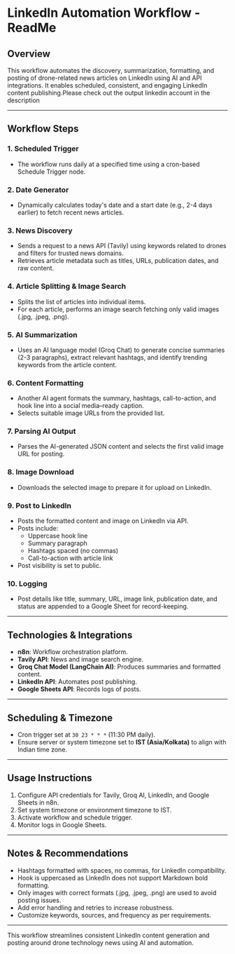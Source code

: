 # LinkedIn Automation Workflow - ReadMe

## Overview  
This workflow automates the discovery, summarization, formatting, and posting of drone-related news articles on LinkedIn using AI and API integrations. It enables scheduled, consistent, and engaging LinkedIn content publishing.Please check out the output linkedin account in the description

---

## Workflow Steps

### 1. Scheduled Trigger  
- The workflow runs daily at a specified time using a cron-based Schedule Trigger node.

### 2. Date Generator  
- Dynamically calculates today's date and a start date (e.g., 2-4 days earlier) to fetch recent news articles.

### 3. News Discovery  
- Sends a request to a news API (Tavily) using keywords related to drones and filters for trusted news domains.
- Retrieves article metadata such as titles, URLs, publication dates, and raw content.

### 4. Article Splitting & Image Search  
- Splits the list of articles into individual items.
- For each article, performs an image search fetching only valid images (.jpg, .jpeg, .png).

### 5. AI Summarization  
- Uses an AI language model (Groq Chat) to generate concise summaries (2-3 paragraphs), extract relevant hashtags, and identify trending keywords from the article content.

### 6. Content Formatting  
- Another AI agent formats the summary, hashtags, call-to-action, and hook line into a social media–ready caption.
- Selects suitable image URLs from the provided list.

### 7. Parsing AI Output  
- Parses the AI-generated JSON content and selects the first valid image URL for posting.

### 8. Image Download  
- Downloads the selected image to prepare it for upload on LinkedIn.

### 9. Post to LinkedIn  
- Posts the formatted content and image on LinkedIn via API.
- Posts include:
  - Uppercase hook line
  - Summary paragraph
  - Hashtags spaced (no commas)
  - Call-to-action with article link
- Post visibility is set to public.

### 10. Logging  
- Post details like title, summary, URL, image link, publication date, and status are appended to a Google Sheet for record-keeping.

---

## Technologies & Integrations  
- **n8n**: Workflow orchestration platform.  
- **Tavily API**: News and image search engine.  
- **Groq Chat Model (LangChain AI)**: Produces summaries and formatted content.  
- **LinkedIn API**: Automates post publishing.  
- **Google Sheets API**: Records logs of posts.

---

## Scheduling & Timezone  
- Cron trigger set at `30 23 * * *` (11:30 PM daily).  
- Ensure server or system timezone set to **IST (Asia/Kolkata)** to align with Indian time zone.

---

## Usage Instructions  
1. Configure API credentials for Tavily, Groq AI, LinkedIn, and Google Sheets in n8n.  
2. Set system timezone or environment timezone to IST.  
3. Activate workflow and schedule trigger.  
4. Monitor logs in Google Sheets.

---

## Notes & Recommendations  
- Hashtags formatted with spaces, no commas, for LinkedIn compatibility.  
- Hook is uppercased as LinkedIn does not support Markdown bold formatting.  
- Only images with correct formats (.jpg, .jpeg, .png) are used to avoid posting issues.  
- Add error handling and retries to increase robustness.  
- Customize keywords, sources, and frequency as per requirements.

---

This workflow streamlines consistent LinkedIn content generation and posting around drone technology news using AI and automation.
